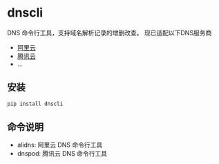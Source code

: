 # dnscli

DNS 命令行工具，支持域名解析记录的增删改查。 现已适配以下DNS服务商

- [阿里云](https://www.aliyun.com/)
- [腾讯云](https://cloud.tencent.com/)
- ...

## 安装

```bash
pip install dnscli
```
## 命令说明

- alidns: 阿里云 DNS 命令行工具
- dnspod: 腾讯云 DNS 命令行工具

